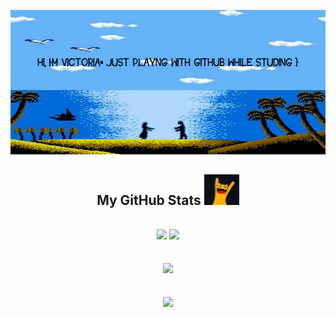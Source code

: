 <p align="center">
  <img src="maxresdefault.jpg" />
</p align="center">
  


<h2 align="center">
  My GitHub Stats <img src="2022-10-25_11-54-39.png">
</h2>

<h2 align="center">
  <img  src = "https://github-readme-stats.vercel.app/api?username=VikkMoor&theme=great-gatsby&show_icons=true">
  <img  src = "https://github-readme-stats.vercel.app/api/top-langs/?username=VikkMoor&theme=great-gatsby&layout=compact">
</h2>

<h2 align="center">
  <img src = "https://github-readme-streak-stats.herokuapp.com/?user=VikkMoor&show_icons=true&locale=en&layout=compact&theme=great-gatsby&line_height=0">
</h2>

<h2 align="center">
  <img src="https://media3.giphy.com/media/3ohhwyiB8a06gIuIoM/200w.webp" width="200">
</h2>
